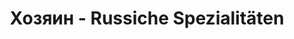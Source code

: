 ---
title: "Хозяин - Russiche Spezialitäten"
url: /wolfsburg/khoziain-russiche-spezialitaeten/
shop: Feinkost
---